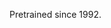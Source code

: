 Pretrained since 1992.
<!---
yesWeGAN/yesWeGAN is a ✨ special ✨ repository because its `README.md` (this file) appears on your GitHub profile.
You can click the Preview link to take a look at your changes.
--->

